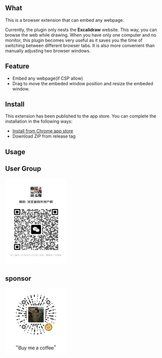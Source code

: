 ## What
This is a browser extension that can embed any webpage.

Currently, the plugin only nests the **Excalidraw** website.
This way, you can browse the web while drawing.
When you have only one computer and no monitor, this plugin becomes very useful as it saves you the time of switching between different browser tabs. It is also more convenient than manually adjusting two browser windows.

## Feature

-  Embed any webpage(if CSP allow)
-  Drag to move the embeded window position and resize the embeded window.

## Install

This extension has been published to the app store.
You can complete the installation in the following ways:
- [Install from Chrome app store](https://chromewebstore.google.com/detail/embed-page-extension/maiiinianakmklepgbpffmgmhpnoniem?hl=zh-CN&utm_source=ext_sidebar)
- Download ZIP from release tag

## Usage

## User Group

<img src="https://github.com/cunzaizhuyi/embed-page-extension/raw/main/wx-group2.jpg" width="200" height="280">

## sponsor

<img src="https://github.com/cunzaizhuyi/embed-page-extension/raw/main/coffee.jpg" width="200" height="215">
